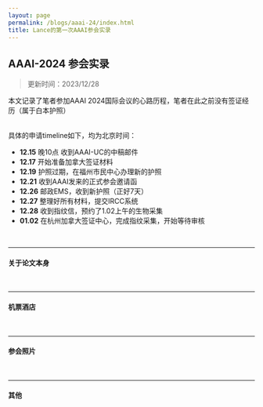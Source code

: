 ```yaml
---
layout: page
permalink: /blogs/aaai-24/index.html
title: Lance的第一次AAAI参会实录
---
```


## AAAI-2024 参会实录

> 更新时间：2023/12/28

本文记录了笔者参加AAAI 2024国际会议的心路历程，笔者在此之前没有签证经历（属于白本护照）

<br>具体的申请timeline如下，均为北京时间：

- **12.15** 晚10点 收到AAAI-UC的中稿邮件
- **12.17** 开始准备加拿大签证材料
- **12.19** 护照过期，在福州市民中心办理新的护照
- **12.21** 收到AAAI发来的正式参会邀请函
- **12.26** 邮政EMS，收到新护照（正好7天）
- **12.27** 整理好所有材料，提交IRCC系统
- **12.28** 收到指纹信，预约了1.02上午的生物采集
- **01.02** 在杭州加拿大签证中心，完成指纹采集，开始等待审核

<br>

---

#### 关于论文本身





<br>

----

#### 机票酒店







<br>

----

#### 参会照片



<br>

---

#### 其他





<br>
